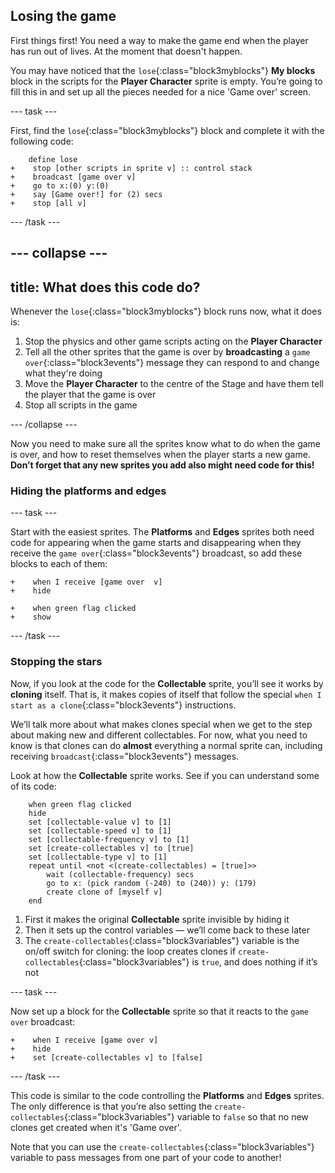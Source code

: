 ## Losing the game

First things first! You need a way to make the game end when the player has run out of lives. At the moment that doesn't happen.

You may have noticed that the `lose`{:class="block3myblocks"} **My blocks** block in the scripts for the **Player Character** sprite is empty. You’re going to fill this in and set up all the pieces needed for a nice 'Game over' screen.

--- task ---

First, find the `lose`{:class="block3myblocks"} block and complete it with the following code: 

```blocks3
    define lose
+    stop [other scripts in sprite v] :: control stack
+    broadcast [game over v]
+    go to x:(0) y:(0)
+    say [Game over!] for (2) secs
+    stop [all v]
```

--- /task ---

--- collapse ---
---
title: What does this code do?
---

Whenever the `lose`{:class="block3myblocks"} block runs now, what it does is: 

1. Stop the physics and other game scripts acting on the **Player Character**
2. Tell all the other sprites that the game is over by **broadcasting** a `game over`{:class="block3events"} message they can respond to and change what they're doing
3. Move the **Player Character** to the centre of the Stage and have them tell the player that the game is over
4. Stop all scripts in the game

--- /collapse ---

Now you need to make sure all the sprites know what to do when the game is over, and how to reset themselves when the player starts a new game. **Don’t forget that any new sprites you add also might need code for this!**

### Hiding the platforms and edges

--- task ---

Start with the easiest sprites. The **Platforms** and **Edges** sprites both need code for appearing when the game starts and disappearing when they receive the `game over`{:class="block3events"} broadcast, so add these blocks to each of them:

```blocks3
+    when I receive [game over  v]
+    hide
```

```blocks3
+    when green flag clicked
+    show
```

--- /task ---

### Stopping the stars

Now, if you look at the code for the **Collectable** sprite, you’ll see it works by **cloning** itself. That is, it makes copies of itself that follow the special `when I start as a clone`{:class="block3events"} instructions. 

We’ll talk more about what makes clones special when we get to the step about making new and different collectables. For now, what you need to know is that clones can do **almost** everything a normal sprite can, including receiving `broadcast`{:class="block3events"} messages.

Look at how the **Collectable** sprite works. See if you can understand some of its code: 

```blocks3
    when green flag clicked
    hide
    set [collectable-value v] to [1]
    set [collectable-speed v] to [1]
    set [collectable-frequency v] to [1]
    set [create-collectables v] to [true]
    set [collectable-type v] to [1]
    repeat until <not <(create-collectables) = [true]>>
        wait (collectable-frequency) secs
        go to x: (pick random (-240) to (240)) y: (179)
        create clone of [myself v]
    end
```

1. First it makes the original **Collectable** sprite invisible by hiding it
2. Then it sets up the control variables — we’ll come back to these later
3. The `create-collectables`{:class="block3variables"} variable is the on/off switch for cloning: the loop creates clones if `create-collectables`{:class="block3variables"} is `true`, and does nothing if it’s not

--- task ---

Now set up a block for the **Collectable**  sprite so that it reacts to the `game over` broadcast:

```blocks3
+    when I receive [game over v]
+    hide
+    set [create-collectables v] to [false]
```

--- /task ---

This code is similar to the code controlling the **Platforms** and **Edges** sprites. The only difference is that you’re also setting the `create-collectables`{:class="block3variables"} variable to `false` so that no new clones get created when it's 'Game over'. 
 
Note that you can use the `create-collectables`{:class="block3variables"} variable to pass messages from one part of your code to another!

